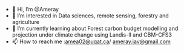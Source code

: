 - 👋 Hi, I’m @Ameray
- 👀 I’m interested in Data sciences, remote sensing, forestry and agriculture
- 🌱 I’m currently learning about Forest carbon budget modelling and projection under climate change using Landis-II and CBM-CFS3
- 📫 How to reach me :amea02@uqat.ca/ ameray.iav@gmail.com

<!---
Ameray/Ameray is a ✨ special ✨ repository because its `README.md` (this file) appears on your GitHub profile.
You can click the Preview link to take a look at your changes.
--->
